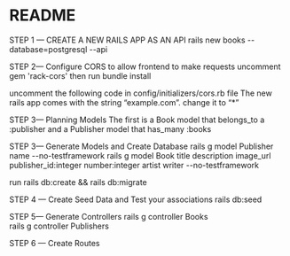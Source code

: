 # README

STEP 1 — CREATE A NEW RAILS APP AS AN API
rails new books --database=postgresql --api

STEP 2— Configure CORS to allow frontend to make requests
uncomment  gem 'rack-cors'
then
run bundle install

uncomment the following code in config/initializers/cors.rb file 
The new rails app comes with the string “example.com”.
change it to “*” 

STEP 3— Planning Models
The first is a Book model that belongs_to a :publisher and a Publisher model that has_many :books 

STEP 3— Generate Models and Create Database
rails g model Publisher name --no-testframework
rails g model Book title description image_url publisher_id:integer number:integer artist writer --no-testframework

run rails db:create && rails db:migrate

STEP 4 — Create Seed Data and Test your associations
rails db:seed

STEP 5— Generate Controllers
rails g controller Books  
rails g controller Publishers


STEP 6 — Create Routes
